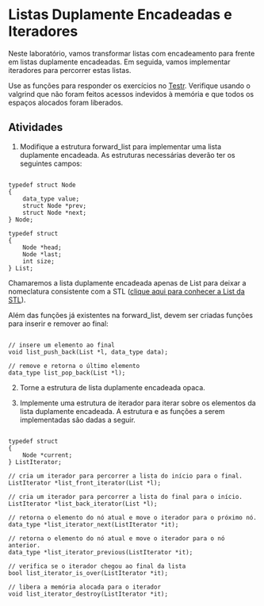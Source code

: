 
# Listas Duplamente Encadeadas e Iteradores

Neste laboratório, vamos transformar listas com encadeamento para frente em listas duplamente encadeadas. Em seguida, vamos implementar iteradores para percorrer estas listas. 

Use as funções para responder os exercícios no [Testr](http://200.137.66.71:8000/testr/courses/). Verifique usando o valgrind que não foram feitos acessos indevidos à memória e que todos os espaços alocados foram liberados. 

## Atividades 

1. Modifique a estrutura forward_list para implementar uma lista duplamente encadeada. As estruturas necessárias deverão ter os seguintes campos: 

```

typedef struct Node
{
    data_type value;
    struct Node *prev;
    struct Node *next;
} Node;

typedef struct
{
    Node *head;
    Node *last;
    int size;
} List;

```

Chamaremos a lista duplamente encadeada apenas de List para deixar a nomeclatura consistente com a STL ([clique aqui para conhecer a List da STL](https://cplusplus.com/reference/list/list/)).

Além das funções já existentes na forward_list, devem ser criadas funções para inserir e remover ao final: 

```

// insere um elemento ao final 
void list_push_back(List *l, data_type data);

// remove e retorna o último elemento
data_type list_pop_back(List *l);

```

2. Torne a estrutura de lista duplamente encadeada opaca.

3. Implemente uma estrutura de iterador para iterar sobre os elementos da lista duplamente encadeada. A estrutura e as funções a serem implementadas são dadas a seguir. 

```

typedef struct
{
    Node *current;
} ListIterator;

// cria um iterador para percorrer a lista do início para o final.
ListIterator *list_front_iterator(List *l);

// cria um iterador para percorrer a lista do final para o início.
ListIterator *list_back_iterator(List *l);

// retorna o elemento do nó atual e move o iterador para o próximo nó.
data_type *list_iterator_next(ListIterator *it);

// retorna o elemento do nó atual e move o iterador para o nó anterior.
data_type *list_iterator_previous(ListIterator *it);

// verifica se o iterador chegou ao final da lista
bool list_iterator_is_over(ListIterator *it);

// libera a memória alocada para o iterador
void list_iterator_destroy(ListIterator *it);

```


